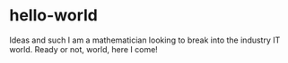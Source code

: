# hello-world
Ideas and such
I am a mathematician looking to break into the industry IT world.  Ready or not, world, here I come!
